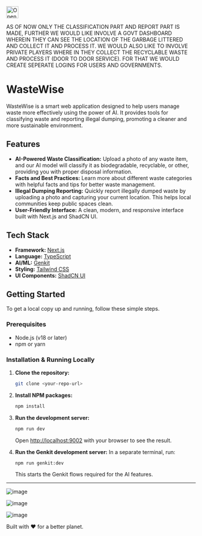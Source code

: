 <a href="https://studio.firebase.google.com/import?url=https%3A%2F%2Fgithub.com%2FaBhishek-jAm%2Fstudio.git">
  <picture>
    <source
      media="(prefers-color-scheme: dark)"
      srcset="https://cdn.firebasestudio.dev/btn/open_dark_32.svg">
    <source
      media="(prefers-color-scheme: light)"
      srcset="https://cdn.firebasestudio.dev/btn/open_light_32.svg">
    <img
      height="32"
      alt="Open in Firebase Studio"
      src="https://cdn.firebasestudio.dev/btn/open_blue_32.svg">
  </picture>
</a>


AS OF NOW ONLY THE CLASSIFICATION PART AND REPORT PART IS MADE, FURTHER WE WOULD LIKE INVOLVE A GOVT DASHBOARD WHEREIN THEY CAN SEE THE LOCATION OF THE GARBAGE LITTERED AND COLLECT IT AND PROCESS IT. WE WOULD ALSO LIKE TO INVOLVE PRIVATE PLAYERS WHERE IN THEY COLLECT THE RECYCLABLE WASTE AND PROCESS IT (DOOR TO DOOR SERVICE). FOR THAT WE WOULD CREATE SEPERATE LOGINS FOR USERS AND GOVERNMENTS.

# WasteWise

WasteWise is a smart web application designed to help users manage waste more effectively using the power of AI. It provides tools for classifying waste and reporting illegal dumping, promoting a cleaner and more sustainable environment.

## Features

-   **AI-Powered Waste Classification:** Upload a photo of any waste item, and our AI model will classify it as biodegradable, recyclable, or other, providing you with proper disposal information.
-   **Facts and Best Practices:** Learn more about different waste categories with helpful facts and tips for better waste management.
-   **Illegal Dumping Reporting:** Quickly report illegally dumped waste by uploading a photo and capturing your current location. This helps local communities keep public spaces clean.
-   **User-Friendly Interface:** A clean, modern, and responsive interface built with Next.js and ShadCN UI.

## Tech Stack

-   **Framework:** [Next.js](https://nextjs.org/)
-   **Language:** [TypeScript](https://www.typescriptlang.org/)
-   **AI/ML:** [Genkit](https://firebase.google.com/docs/genkit)
-   **Styling:** [Tailwind CSS](https://tailwindcss.com/)
-   **UI Components:** [ShadCN UI](httpss://ui.shadcn.com/)

## Getting Started

To get a local copy up and running, follow these simple steps.

### Prerequisites

-   Node.js (v18 or later)
-   npm or yarn

### Installation & Running Locally

1.  **Clone the repository:**
    ```sh
    git clone <your-repo-url>
    ```
2.  **Install NPM packages:**
    ```sh
    npm install
    ```
3.  **Run the development server:**
    ```sh
    npm run dev
    ```
    Open [http://localhost:9002](http://localhost:9002) with your browser to see the result.

4.  **Run the Genkit development server:**
    In a separate terminal, run:
    ```sh
    npm run genkit:dev
    ```
    This starts the Genkit flows required for the AI features.

---

![image](https://github.com/user-attachments/assets/d9f258a5-6bbb-450c-aaa8-386441e16e43)

![image](https://github.com/user-attachments/assets/246cca47-e4da-4292-9f5f-bc94e1c14c46)

![image](https://github.com/user-attachments/assets/d3925975-2230-49b2-bf46-5fa9ca9fabfe)





Built with ❤️ for a better planet.
